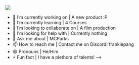 ![](https://github-readme-stats.vercel.app/api?username=MrFrank2716&count_private=true&show_icons=true&theme=dracula)




- 🔭 I’m currently working on | A new product :P
- 🌱 I’m currently learning | 4 Courses
- 👯 I’m looking to collaborate on | A film production
- 🤔 I’m looking for help with | Currently nothing
- 💬 Ask me about | MCParks
- 📫 How to reach me | Contact me on Discord! frankiepang
- 😄 Pronouns | He/Him
- ⚡ Fun fact | I have a plethora of talents!
-->
